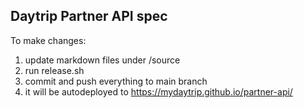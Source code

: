 ## Daytrip Partner API spec

To make changes:

1. update markdown files under /source
2. run release.sh
3. commit and push everything to main branch
4. it will be autodeployed to https://mydaytrip.github.io/partner-api/
